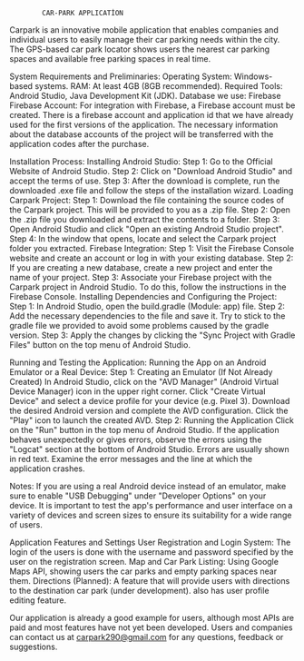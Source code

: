 			CAR-PARK APPLICATİON
Carpark is an innovative mobile application that enables companies and individual users to easily manage their car parking needs within the city. 
The GPS-based car park locator shows users the nearest car parking spaces and available free parking spaces in real time.

System Requirements and Preliminaries:
  Operating System: Windows-based systems.
  RAM: At least 4GB (8GB recommended).
  Required Tools: Android Studio, Java Development Kit (JDK).
  Database we use: Firebase
  Firebase Account: For integration with Firebase, a Firebase account must be created.
  There is a firebase account and application id that we have already used for the first versions of the application.
  The necessary information about the database accounts of the project will be transferred with the application codes after the purchase.
  
Installation Process:
	Installing Android Studio:
  	Step 1: Go to the Official Website of Android Studio.
	Step 2: Click on "Download Android Studio" and accept the terms of use.
	Step 3: After the download is complete, run the downloaded .exe file and follow the steps of the installation wizard.
	Loading Carpark Project:
		Step 1: Download the file containing the source codes of the Carpark project. This will be provided to you as a .zip file.
	    	Step 2: Open the .zip file you downloaded and extract the contents to a folder.
	    	Step 3: Open Android Studio and click "Open an existing Android Studio project".
	    	Step 4: In the window that opens, locate and select the Carpark project folder you extracted.
	Firebase Integration:
		Step 1: Visit the Firebase Console website and create an account or log in with your existing database.
	    	Step 2: If you are creating a new database, create a new project and enter the name of your project.
	    	Step 3: Associate your Firebase project with the Carpark project in Android Studio. To do this, follow the instructions in the Firebase Console.
	Installing Dependencies and Configuring the Project:
	    	Step 1: In Android Studio, open the build.gradle (Module: app) file.
	    	Step 2: Add the necessary dependencies to the file and save it. Try to stick to the gradle file we provided to avoid some problems caused by the gradle version.
	    	Step 3: Apply the changes by clicking the "Sync Project with Gradle Files" button on the top menu of Android Studio.
	    
Running and Testing the Application:
	  Running the App on an Android Emulator or a Real Device:
	  Step 1: Creating an Emulator (If Not Already Created)
	  In Android Studio, click on the "AVD Manager" (Android Virtual Device Manager) icon in the upper right corner.
	  Click "Create Virtual Device" and select a device profile for your device (e.g. Pixel 3).
	  Download the desired Android version and complete the AVD configuration.
	  Click the "Play" icon to launch the created AVD.
	  Step 2: Running the Application
	  Click on the "Run" button in the top menu of Android Studio.
	  If the application behaves unexpectedly or gives errors, observe the errors using the "Logcat" section at the bottom of Android Studio.
	  Errors are usually shown in red text. Examine the error messages and the line at which the application crashes.
  
Notes:
	  If you are using a real Android device instead of an emulator, make sure to enable "USB Debugging" under "Developer Options" on your device.
	  It is important to test the app's performance and user interface on a variety of devices and screen sizes to ensure its suitability for a wide range of users.
  
Application Features and Settings
	  User Registration and Login System: The login of the users is done with the username and password specified by the user on the registration screen.
	  Map and Car Park Listing: Using Google Maps API, showing users the car parks and empty parking spaces near them.
	  Directions (Planned): A feature that will provide users with directions to the destination car park (under development).
	  also has user profile editing feature.
  
Our application is already a good example for users, although most APIs are paid and most features have not yet been developed. Users and companies can contact us at carpark290@gmail.com for any questions, feedback or suggestions.
